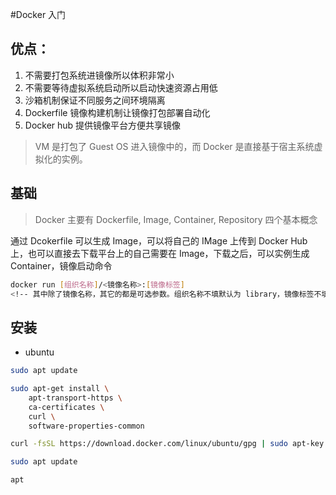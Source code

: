 #Docker 入门

## 优点：

1. 不需要打包系统进镜像所以体积非常小
1. 不需要等待虚拟系统启动所以启动快速资源占用低
1. 沙箱机制保证不同服务之间环境隔离
1. Dockerfile 镜像构建机制让镜像打包部署自动化
1. Docker hub 提供镜像平台方便共享镜像

> VM 是打包了 Guest OS 进入镜像中的，而 Docker 是直接基于宿主系统虚拟化的实例。

## 基础

> Docker 主要有 Dockerfile, Image, Container, Repository 四个基本概念

通过 Dcokerfile 可以生成 Image，可以将自己的 IMage 上传到 Docker Hub 上，也可以直接去下载平台上的自己需要在 Image，下载之后，可以实例生成 Container，镜像启动命令

```bash
docker run [组织名称]/<镜像名称>:[镜像标签]
<!-- 其中除了镜像名称，其它的都是可选参数。组织名称不填默认为 library，镜像标签不填则默认为 latest。例如经典的启动一个 Hello World 镜像的过程如下： -->
```

## 安装

- ubuntu

```bash
sudo apt update

sudo apt-get install \
    apt-transport-https \
    ca-certificates \
    curl \
    software-properties-common

curl -fsSL https://download.docker.com/linux/ubuntu/gpg | sudo apt-key add -

sudo apt update

apt
```
